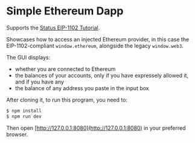 # Simple Ethereum Dapp

Supports the [Status EIP-1102 Tutorial](http://www.status.im/developer_tools/run_on_status/tutorial_2_must_do.html).

Showcases how to access an injected Ethereum provider, in this case the EIP-1102-compliant `window.ethereum`, alongside the legacy `window.web3`.

The GUI displays:

* whether you are connected to Ethereum
* the balances of your accounts, only if you have expressely allowed it, and if you have any
* the balance of any address you paste in the input box

After cloning it, to run this program, you need to:

```sh
$ npm install
$ npm run dev
```
Then open [http://127.0.0.1:8080](http://127.0.0.1:8080) in your preferred browser.
